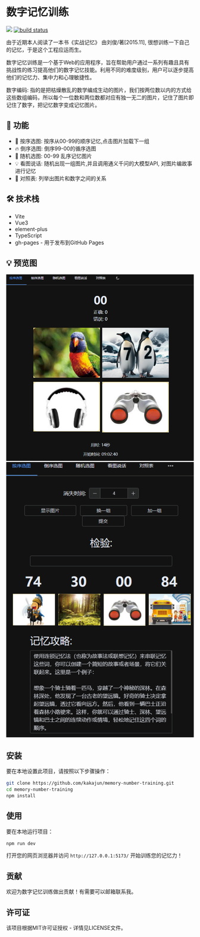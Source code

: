 # 数字记忆训练


[![](https://camo.githubusercontent.com/28479a7a834310a667f36760a27283f7389e864a/68747470733a2f2f696d672e736869656c64732e696f2f6e706d2f6c2f76322d646174657069636b65722e737667)](https://camo.githubusercontent.com/28479a7a834310a667f36760a27283f7389e864a/68747470733a2f2f696d672e736869656c64732e696f2f6e706d2f6c2f76322d646174657069636b65722e737667) [![build status](https://github.com/kakajun/memory-number-training/actions/workflows/gh-pages.yml/badge.svg)](https://github.com/kakajun/memory-number-training/actions/workflows/gh-pages.yml)

由于近期本人阅读了一本书《实战记忆》 由刘俊/著[2015.11], 很想训练一下自己的记忆，于是这个工程应运而生。

数字记忆训练是一个基于Web的应用程序，旨在帮助用户通过一系列有趣且具有挑战性的练习提高他们的数字记忆技能。利用不同的难度级别，用户可以逐步提高他们的记忆力、集中力和心理敏捷性。

数字编码: 指的是把枯燥散乱的数学编成生动的图片，我们按两位数以内的方式给这些数组编码，所以每个一位数和两位数都对应有独一无二的图片，记住了图片即记住了数字，把记忆数字变成记忆图片。

## 🚀 功能
- 💪 按序选图: 按序从00-99的顺序记忆,点击图片加载下一组
- 🔥 倒序选图: 倒序99-00的循序选图
- 🔋 随机选图: 00-99 乱序记忆图片
- 💡 看图说话: 随机出现一组图片,并且调用通义千问的大模型API, 对图片编故事进行记忆
- 🧠 对照表: 列举出图片和数字之间的关系


## 🛠️ 技术栈
- Vite
- Vue3
- element-plus
- TypeScript
- gh-pages - 用于发布到GitHub Pages

## 💡 预览图
![](https://github.com/kakajun/memory-number-training/blob/main/src/img/demo.png)
![](https://github.com/kakajun/memory-number-training/blob/main/src/img/demo2.png)

## 安装

要在本地设置此项目，请按照以下步骤操作：

```bash
git clone https://github.com/kakajun/memory-number-training.git
cd memory-number-training
npm install
```

## 使用

要在本地运行项目：

```bash
npm run dev
```

打开您的网页浏览器并访问 `http://127.0.0.1:5173/` 开始训练您的记忆力！

## 贡献

欢迎为数字记忆训练做出贡献！有需要可以邮箱联系我。

## 许可证

该项目根据MIT许可证授权 - 详情见LICENSE文件。
